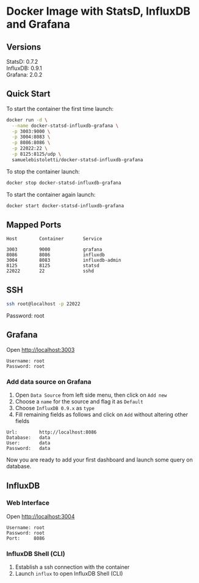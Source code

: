 # Docker Image with StatsD, InfluxDB and Grafana

## Versions

StatsD:   0.7.2  
InfluxDB: 0.9.1  
Grafana:  2.0.2  

## Quick Start

To start the container the first time launch:

```sh
docker run -d \
  --name docker-statsd-influxdb-grafana \
  -p 3003:9000 \
  -p 3004:8083 \
  -p 8086:8086 \
  -p 22022:22 \
  -p 8125:8125/udp \
  samuelebistoletti/docker-statsd-influxdb-grafana
```

To stop the container launch:

```sh
docker stop docker-statsd-influxdb-grafana
```

To start the container again launch:

```sh
docker start docker-statsd-influxdb-grafana
```

## Mapped Ports

```
Host		Container		Service

3003		9000			grafana
8086		8086			influxdb
3004		8083			influxdb-admin
8125		8125			statsd
22022		22				sshd
```
## SSH

```sh
ssh root@localhost -p 22022
```
Password: root

## Grafana

Open <http://localhost:3003>

```
Username: root
Password: root
```

### Add data source on Grafana

1. Open `Data Source` from left side menu, then click on `Add new`
2. Choose a `name` for the source and flag it as `Default`
3. Choose `InfluxDB 0.9.x` as `type`
4. Fill remaining fields as follows and click on `Add` without altering other fields

```
Url:		http://localhost:8086
Database:	data
User:		data
Password:	data
```

Now you are ready to add your first dashboard and launch some query on database.

## InfluxDB

### Web Interface

Open <http://localhost:3004>

```
Username: root  
Password: root  
Port:     8086
```

### InfluxDB Shell (CLI)

1. Establish a ssh connection with the container
2. Launch `influx` to open InfluxDB Shell (CLI)